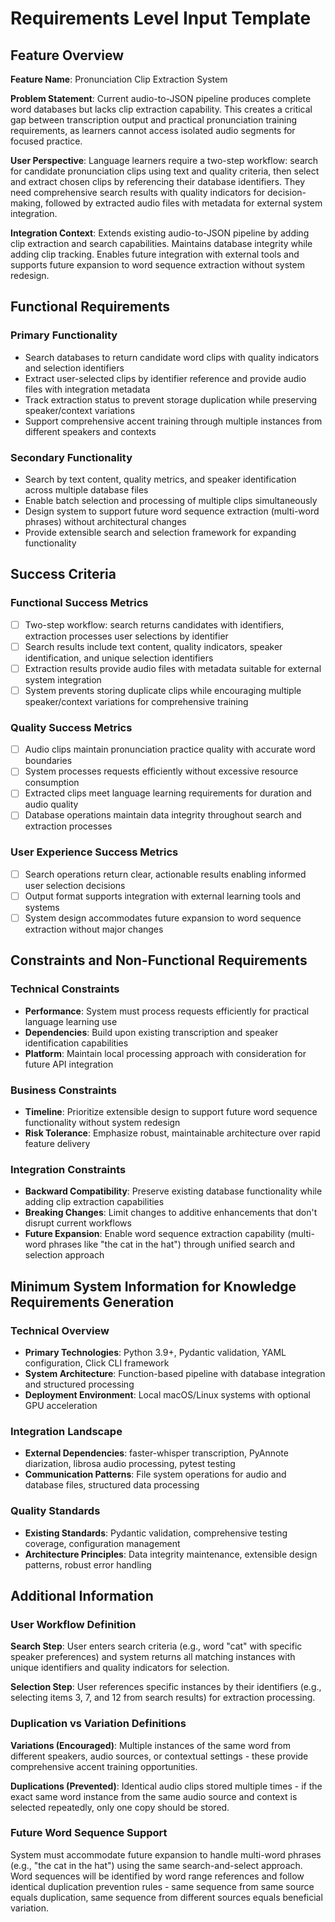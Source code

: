 # Requirements Level Input Template

## Feature Overview
**Feature Name**: Pronunciation Clip Extraction System

**Problem Statement**: 
Current audio-to-JSON pipeline produces complete word databases but lacks clip extraction capability. This creates a critical gap between transcription output and practical pronunciation training requirements, as learners cannot access isolated audio segments for focused practice.

**User Perspective**: 
Language learners require a two-step workflow: search for candidate pronunciation clips using text and quality criteria, then select and extract chosen clips by referencing their database identifiers. They need comprehensive search results with quality indicators for decision-making, followed by extracted audio files with metadata for external system integration.

**Integration Context**: 
Extends existing audio-to-JSON pipeline by adding clip extraction and search capabilities. Maintains database integrity while adding clip tracking. Enables future integration with external tools and supports future expansion to word sequence extraction without system redesign.

## Functional Requirements

### Primary Functionality
- Search databases to return candidate word clips with quality indicators and selection identifiers
- Extract user-selected clips by identifier reference and provide audio files with integration metadata
- Track extraction status to prevent storage duplication while preserving speaker/context variations
- Support comprehensive accent training through multiple instances from different speakers and contexts

### Secondary Functionality
- Search by text content, quality metrics, and speaker identification across multiple database files
- Enable batch selection and processing of multiple clips simultaneously
- Design system to support future word sequence extraction (multi-word phrases) without architectural changes
- Provide extensible search and selection framework for expanding functionality

## Success Criteria

### Functional Success Metrics
- [ ] Two-step workflow: search returns candidates with identifiers, extraction processes user selections by identifier
- [ ] Search results include text content, quality indicators, speaker identification, and unique selection identifiers
- [ ] Extraction results provide audio files with metadata suitable for external system integration
- [ ] System prevents storing duplicate clips while encouraging multiple speaker/context variations for comprehensive training

### Quality Success Metrics  
- [ ] Audio clips maintain pronunciation practice quality with accurate word boundaries
- [ ] System processes requests efficiently without excessive resource consumption
- [ ] Extracted clips meet language learning requirements for duration and audio quality
- [ ] Database operations maintain data integrity throughout search and extraction processes

### User Experience Success Metrics
- [ ] Search operations return clear, actionable results enabling informed user selection decisions
- [ ] Output format supports integration with external learning tools and systems
- [ ] System design accommodates future expansion to word sequence extraction without major changes

## Constraints and Non-Functional Requirements

### Technical Constraints
- **Performance**: System must process requests efficiently for practical language learning use
- **Dependencies**: Build upon existing transcription and speaker identification capabilities
- **Platform**: Maintain local processing approach with consideration for future API integration

### Business Constraints
- **Timeline**: Prioritize extensible design to support future word sequence functionality without system redesign
- **Risk Tolerance**: Emphasize robust, maintainable architecture over rapid feature delivery

### Integration Constraints
- **Backward Compatibility**: Preserve existing database functionality while adding clip extraction capabilities
- **Breaking Changes**: Limit changes to additive enhancements that don't disrupt current workflows
- **Future Expansion**: Enable word sequence extraction capability (multi-word phrases like "the cat in the hat") through unified search and selection approach

## Minimum System Information for Knowledge Requirements Generation

### Technical Overview
- **Primary Technologies**: Python 3.9+, Pydantic validation, YAML configuration, Click CLI framework
- **System Architecture**: Function-based pipeline with database integration and structured processing
- **Deployment Environment**: Local macOS/Linux systems with optional GPU acceleration

### Integration Landscape  
- **External Dependencies**: faster-whisper transcription, PyAnnote diarization, librosa audio processing, pytest testing
- **Communication Patterns**: File system operations for audio and database files, structured data processing

### Quality Standards
- **Existing Standards**: Pydantic validation, comprehensive testing coverage, configuration management
- **Architecture Principles**: Data integrity maintenance, extensible design patterns, robust error handling

## Additional Information

### User Workflow Definition
**Search Step**: User enters search criteria (e.g., word "cat" with specific speaker preferences) and system returns all matching instances with unique identifiers and quality indicators for selection.

**Selection Step**: User references specific instances by their identifiers (e.g., selecting items 3, 7, and 12 from search results) for extraction processing.

### Duplication vs Variation Definitions
**Variations (Encouraged)**: Multiple instances of the same word from different speakers, audio sources, or contextual settings - these provide comprehensive accent training opportunities.

**Duplications (Prevented)**: Identical audio clips stored multiple times - if the exact same word instance from the same audio source and context is selected repeatedly, only one copy should be stored.

### Future Word Sequence Support
System must accommodate future expansion to handle multi-word phrases (e.g., "the cat in the hat") using the same search-and-select approach. Word sequences will be identified by word range references and follow identical duplication prevention rules - same sequence from same source equals duplication, same sequence from different sources equals beneficial variation.